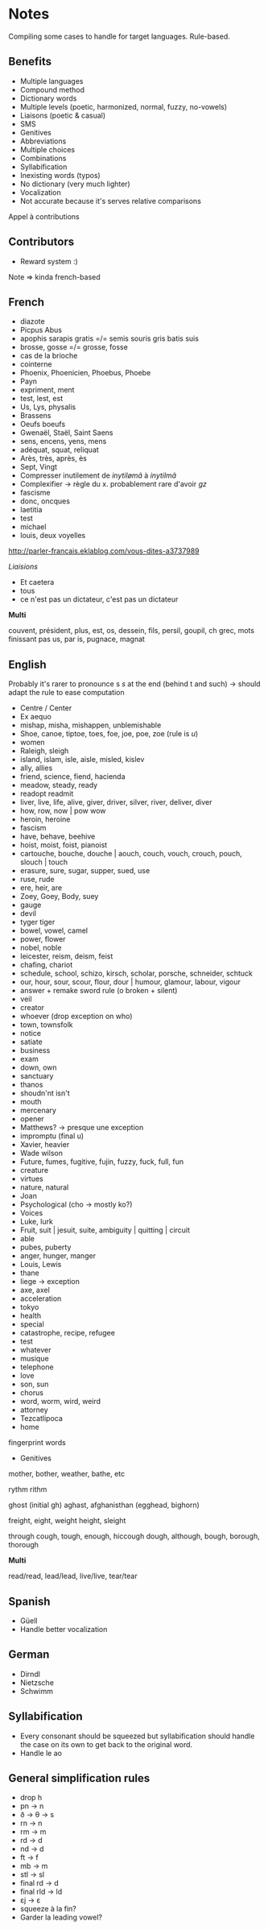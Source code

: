 # Notes

Compiling some cases to handle for target languages. Rule-based.

## Benefits

* Multiple languages
* Compound method
* Dictionary words
* Multiple levels (poetic, harmonized, normal, fuzzy, no-vowels)
* Liaisons (poetic & casual)
* SMS
* Genitives
* Abbreviations
* Multiple choices
* Combinations
* Syllabification
* Inexisting words (typos)
* No dictionary (very much lighter)
* Vocalization
* Not accurate because it's serves relative comparisons

Appel à contributions

## Contributors

* Reward system :)

Note => kinda french-based

## French

* diazote
* Picpus Abus
* apophis sarapis gratis =/= semis souris gris batis suis
* brosse, gosse =/= grosse, fosse
* cas de la brioche
* cointerne
* Phoenix, Phoenicien, Phoebus, Phoebe
* Payn
* expriment, ment
* test, lest, est
* Us, Lys, physalis
* Brassens
* Oeufs boeufs
* Gwenaël, Staël, Saint Saens
* sens, encens, yens, mens
* adéquat, squat, reliquat
* Arès, très, après, ès
* Sept, Vingt
* Compresser inutilement de *inytilømã* à *inytilmã*
* Complexifier -> règle du x. probablement rare d'avoir *gz*
* fascisme
* donc, oncques
* laetitia
* test
* michael
* louis, deux voyelles

http://parler-francais.eklablog.com/vous-dites-a3737989

*Liaisions*

* Et caetera
* tous
* ce n'est pas un dictateur, c'est pas un dictateur

**Multi**

couvent, président, plus, est, os, dessein, fils, persil, goupil, ch grec, mots finissant pas us, par is, pugnace, magnat

## English

Probably it's rarer to pronounce s *s* at the end (behind t and such) -> should adapt the rule to ease computation

* Centre / Center
* Ex aequo
* mishap, misha, mishappen, unblemishable
* Shoe, canoe, tiptoe, toes, foe, joe, poe, zoe (rule is *u*)
* women
* Raleigh, sleigh
* island, islam, isle, aisle, misled, kislev
* ally, allies
* friend, science, fiend, hacienda
* meadow, steady, ready
* readopt readmit 
* liver, live, life, alive, giver, driver, silver, river, deliver, diver
* how, row, now | pow wow
* heroin, heroine
* fascism
* have, behave, beehive
* hoist, moist, foist, pianoist
* cartouche, bouche, douche | aouch, couch, vouch, crouch, pouch, slouch | touch
* erasure, sure, sugar, supper, sued, use
* ruse, rude
* ere, heir, are
* Zoey, Goey, Body, suey
* gauge
* devil
* tyger tiger
* bowel, vowel, camel
* power, flower
* nobel, noble
* leicester, reism, deism, feist
* chafing, chariot
* schedule, school, schizo, kirsch, scholar, porsche, schneider, schtuck
* our, hour, sour, scour, flour, dour | humour, glamour, labour, vigour
* answer + remake sword rule (o broken + silent)
* veil
* creator
* whoever (drop exception on who)
* town, townsfolk
* notice
* satiate
* business
* exam
* down, own
* sanctuary
* thanos
* shoudn'nt isn't
* mouth
* mercenary
* opener
* Matthews? -> presque une exception
* impromptu (final u)
* Xavier, heavier
* Wade wilson
* Future, fumes, fugitive, fujin, fuzzy, fuck, full, fun
* creature
* virtues
* nature, natural
* Joan
* Psychological (cho -> mostly ko?)
* Voices
* Luke, lurk
* Fruit, suit | jesuit, suite, ambiguity | quitting | circuit
* able
* pubes, puberty
* anger, hunger, manger
* Louis, Lewis
* thane
* liege -> exception
* axe, axel
* acceleration
* tokyo
* health
* special
* catastrophe, recipe, refugee
* test
* whatever
* musique
* telephone
* love
* son, sun
* chorus
* word, worm, wird, weird
* attorney
* Tezcatlipoca
* home

fingerprint words

* Genitives

mother, bother, weather, bathe, etc

rythm rithm

ghost (initial gh)
aghast, afghanisthan (egghead, bighorn)

freight, eight, weight
height, sleight

through
cough, tough, enough, hiccough
dough, although, bough, borough, thorough

**Multi**

read/read, lead/lead, live/live, tear/tear

## Spanish

* Güell
* Handle better vocalization

## German

* Dirndl
* Nietzsche
* Schwimm

## Syllabification

* Every consonant should be squeezed but syllabification should handle the case on its own to get back to the original word.
* Handle le ao

## General simplification rules

* drop h
* pn -> n
* ð -> θ -> s
* rn -> n
* rm -> m
* rd -> d
* nd -> d
* ft -> f
* mb -> m
* stl -> sl
* final rd -> d
* final rld -> ld
* ɛj -> ɛ
* squeeze à la fin?
* Garder la leading vowel?
